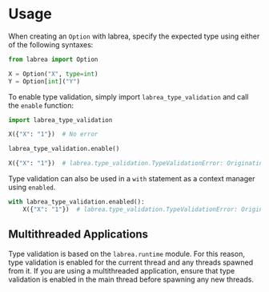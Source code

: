 # Usage

When creating an `Option` with labrea, specify the expected type using either of the following syntaxes:

```python
from labrea import Option

X = Option("X", type=int)
Y = Option[int]("Y")
```

To enable type validation, simply import `labrea_type_validation` and call the `enable` function:

```python
import labrea_type_validation

X({"X": "1"})  # No error

labrea_type_validation.enable()

X({"X": "1"})  # labrea.type_validation.TypeValidationError: Originating in Option('X') | '1' is not of type <class 'int'>)
```

Type validation can also be used in a `with` statement as a context manager using `enabled`.

```python
with labrea_type_validation.enabled():
    X({"X": "1"})  # labrea.type_validation.TypeValidationError: Originating in Option('X') | '1' is not of type <class 'int'>
```

## Multithreaded Applications

Type validation is based on the `labrea.runtime` module. For this reason, type validation is
enabled for the current thread and any threads spawned from it. If you are using a multithreaded
application, ensure that type validation is enabled in the main thread before spawning any new
threads.
